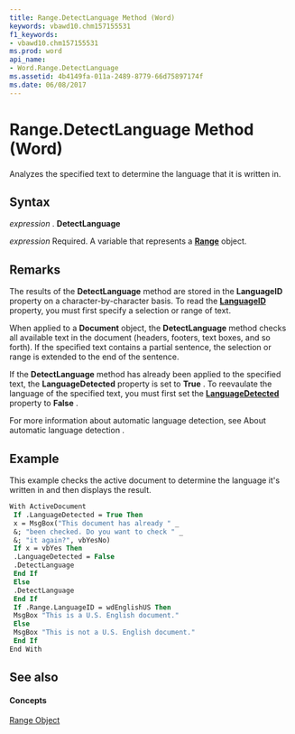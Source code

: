 ```yaml
---
title: Range.DetectLanguage Method (Word)
keywords: vbawd10.chm157155531
f1_keywords:
- vbawd10.chm157155531
ms.prod: word
api_name:
- Word.Range.DetectLanguage
ms.assetid: 4b4149fa-011a-2489-8779-66d75897174f
ms.date: 06/08/2017
---
```



# Range.DetectLanguage Method (Word)

Analyzes the specified text to determine the language that it is written in.


## Syntax

 _expression_ . **DetectLanguage**

 _expression_ Required. A variable that represents a **[Range](Word.Range.md)** object.


## Remarks

The results of the  **DetectLanguage** method are stored in the **LanguageID** property on a character-by-character basis. To read the **[LanguageID](Word.Language.ID.md)** property, you must first specify a selection or range of text.



When applied to a  **Document** object, the **DetectLanguage** method checks all available text in the document (headers, footers, text boxes, and so forth). If the specified text contains a partial sentence, the selection or range is extended to the end of the sentence.



If the  **DetectLanguage** method has already been applied to the specified text, the **LanguageDetected** property is set to **True** . To reevaulate the language of the specified text, you must first set the **[LanguageDetected](Word.Document.LanguageDetected.md)** property to **False** .



For more information about automatic language detection, see About automatic language detection .




## Example

This example checks the active document to determine the language it's written in and then displays the result.


```vb
With ActiveDocument 
 If .LanguageDetected = True Then 
 x = MsgBox("This document has already " _ 
 &; "been checked. Do you want to check " _ 
 &; "it again?", vbYesNo) 
 If x = vbYes Then 
 .LanguageDetected = False 
 .DetectLanguage 
 End If 
 Else 
 .DetectLanguage 
 End If 
 If .Range.LanguageID = wdEnglishUS Then 
 MsgBox "This is a U.S. English document." 
 Else 
 MsgBox "This is not a U.S. English document." 
 End If 
End With
```


## See also


#### Concepts


[Range Object](Word.Range.md)

